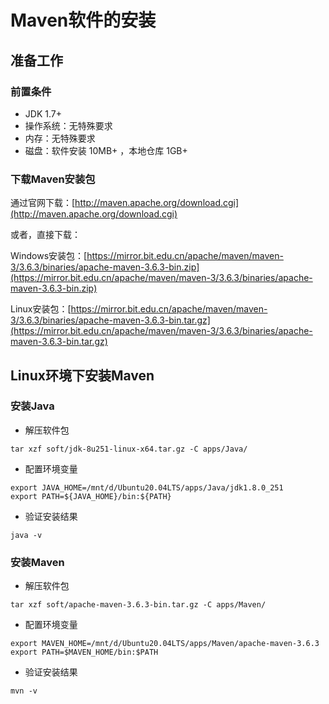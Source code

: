 # Maven软件的安装

## 准备工作

### 前置条件

* JDK 1.7+
* 操作系统：无特殊要求
* 内存：无特殊要求
* 磁盘：软件安装 10MB+ ，本地仓库 1GB+

### 下载Maven安装包

通过官网下载：[http://maven.apache.org/download.cgi](http://maven.apache.org/download.cgi)

或者，直接下载：

Windows安装包：[https://mirror.bit.edu.cn/apache/maven/maven-3/3.6.3/binaries/apache-maven-3.6.3-bin.zip](https://mirror.bit.edu.cn/apache/maven/maven-3/3.6.3/binaries/apache-maven-3.6.3-bin.zip)

Linux安装包：[https://mirror.bit.edu.cn/apache/maven/maven-3/3.6.3/binaries/apache-maven-3.6.3-bin.tar.gz](https://mirror.bit.edu.cn/apache/maven/maven-3/3.6.3/binaries/apache-maven-3.6.3-bin.tar.gz)

## Linux环境下安装Maven

### 安装Java

* 解压软件包

```
tar xzf soft/jdk-8u251-linux-x64.tar.gz -C apps/Java/
```

* 配置环境变量

```
export JAVA_HOME=/mnt/d/Ubuntu20.04LTS/apps/Java/jdk1.8.0_251
export PATH=${JAVA_HOME}/bin:${PATH}
```

* 验证安装结果

```
java -v
```

### 安装Maven

* 解压软件包

```
tar xzf soft/apache-maven-3.6.3-bin.tar.gz -C apps/Maven/
```

* 配置环境变量

```
export MAVEN_HOME=/mnt/d/Ubuntu20.04LTS/apps/Maven/apache-maven-3.6.3
export PATH=$MAVEN_HOME/bin:$PATH
```

* 验证安装结果

```
mvn -v
```
